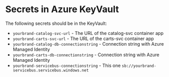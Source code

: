 # Secrets in Azure KeyVault

The following secrets should be in the KeyVault:

* ``yourbrand-catalog-svc-url`` - The URL of the catalog-svc container app
* ``yourbrand-carts-svc-url`` - The URL of the carts-svc container app
* ``yourbrand-catalog-db-connectionstring`` - Connection string with Azure Managed Identity
* ``yourbrand-carts-db-connectionstring`` - Connection string with Azure Managed Identity
* ``yourbrand-servicebus-connectionstring`` -  This one ``sb://yourbrand-servicebus.servicebus.windows.net``